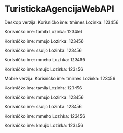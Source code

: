 # TuristickaAgencijaWebAPI

Desktop verzija:
  Korisničko ime: tmirnes
  Lozinka: 123456
  
  Korisničko ime: tamila
  Lozinka: 123456
  
  Korisničko ime: mmujo
  Lozinka: 123456
  
  Korisničko ime: ssuljo
  Lozinka: 123456
  
  Korisničko ime: mmeho
  Lozinka: 123456
  
  Korisničko ime: kmujic
  Lozinka: 123456
  
Mobile verzija:
   Korisničko ime: tmirnes
  Lozinka: 123456
  
  Korisničko ime: tamila
  Lozinka: 123456
  
  Korisničko ime: mmujo
  Lozinka: 123456
  
  Korisničko ime: ssuljo
  Lozinka: 123456
  
  Korisničko ime: mmeho
  Lozinka: 123456
  
  Korisničko ime: kmujic
  Lozinka: 123456
